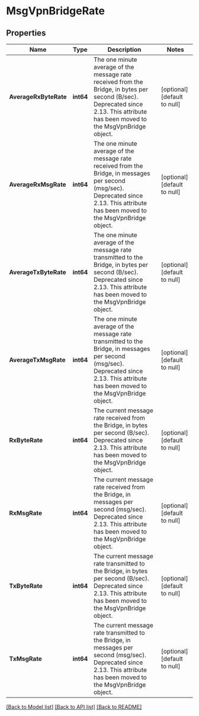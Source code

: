 # MsgVpnBridgeRate

## Properties
Name | Type | Description | Notes
------------ | ------------- | ------------- | -------------
**AverageRxByteRate** | **int64** | The one minute average of the message rate received from the Bridge, in bytes per second (B/sec). Deprecated since 2.13. This attribute has been moved to the MsgVpnBridge object. | [optional] [default to null]
**AverageRxMsgRate** | **int64** | The one minute average of the message rate received from the Bridge, in messages per second (msg/sec). Deprecated since 2.13. This attribute has been moved to the MsgVpnBridge object. | [optional] [default to null]
**AverageTxByteRate** | **int64** | The one minute average of the message rate transmitted to the Bridge, in bytes per second (B/sec). Deprecated since 2.13. This attribute has been moved to the MsgVpnBridge object. | [optional] [default to null]
**AverageTxMsgRate** | **int64** | The one minute average of the message rate transmitted to the Bridge, in messages per second (msg/sec). Deprecated since 2.13. This attribute has been moved to the MsgVpnBridge object. | [optional] [default to null]
**RxByteRate** | **int64** | The current message rate received from the Bridge, in bytes per second (B/sec). Deprecated since 2.13. This attribute has been moved to the MsgVpnBridge object. | [optional] [default to null]
**RxMsgRate** | **int64** | The current message rate received from the Bridge, in messages per second (msg/sec). Deprecated since 2.13. This attribute has been moved to the MsgVpnBridge object. | [optional] [default to null]
**TxByteRate** | **int64** | The current message rate transmitted to the Bridge, in bytes per second (B/sec). Deprecated since 2.13. This attribute has been moved to the MsgVpnBridge object. | [optional] [default to null]
**TxMsgRate** | **int64** | The current message rate transmitted to the Bridge, in messages per second (msg/sec). Deprecated since 2.13. This attribute has been moved to the MsgVpnBridge object. | [optional] [default to null]

[[Back to Model list]](../README.md#documentation-for-models) [[Back to API list]](../README.md#documentation-for-api-endpoints) [[Back to README]](../README.md)

